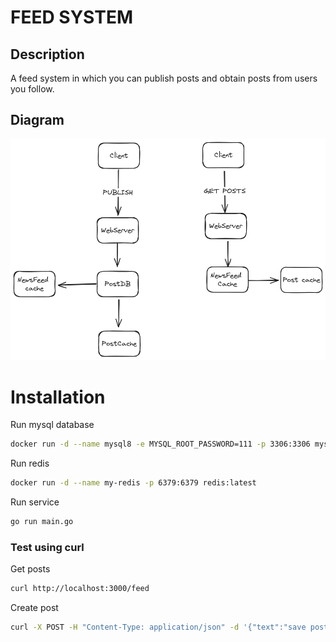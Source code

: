 # FEED SYSTEM

## Description
A feed system in which you can publish posts and obtain posts from users you follow.

## Diagram 
![Diagram](diagram.png)

# Installation

Run mysql database
```bash
docker run -d --name mysql8 -e MYSQL_ROOT_PASSWORD=111 -p 3306:3306 mysql:8
```

Run redis 
```bash
docker run -d --name my-redis -p 6379:6379 redis:latest
```

Run service
```bash
go run main.go
```

### Test using curl 

Get posts
```bash
curl http://localhost:3000/feed
```
Create post
```bash
curl -X POST -H "Content-Type: application/json" -d '{"text":"save post"}' http://localhost:3000/publish
```




